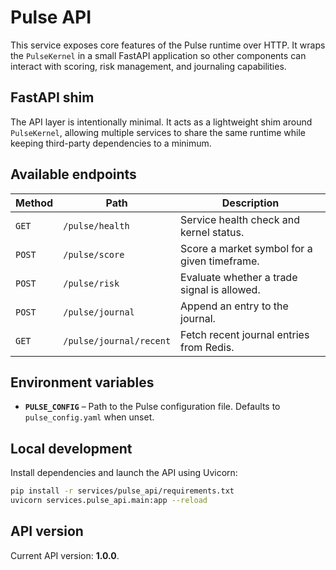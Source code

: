 # Pulse API

This service exposes core features of the Pulse runtime over HTTP. It wraps the
`PulseKernel` in a small FastAPI application so other components can interact
with scoring, risk management, and journaling capabilities.

## FastAPI shim

The API layer is intentionally minimal. It acts as a lightweight shim around
`PulseKernel`, allowing multiple services to share the same runtime while keeping
third-party dependencies to a minimum.

## Available endpoints

| Method | Path | Description |
| ------ | ---- | ----------- |
| `GET` | `/pulse/health` | Service health check and kernel status. |
| `POST` | `/pulse/score` | Score a market symbol for a given timeframe. |
| `POST` | `/pulse/risk` | Evaluate whether a trade signal is allowed. |
| `POST` | `/pulse/journal` | Append an entry to the journal. |
| `GET` | `/pulse/journal/recent` | Fetch recent journal entries from Redis. |

## Environment variables

- **`PULSE_CONFIG`** – Path to the Pulse configuration file. Defaults to
  `pulse_config.yaml` when unset.

## Local development

Install dependencies and launch the API using Uvicorn:

```bash
pip install -r services/pulse_api/requirements.txt
uvicorn services.pulse_api.main:app --reload
```

## API version

Current API version: **1.0.0**.

